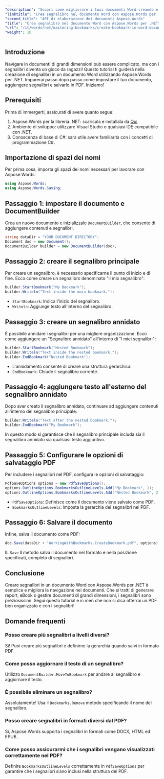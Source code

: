 ```yaml
---
"description": "Scopri come migliorare i tuoi documenti Word creando e gestendo segnalibri con Aspose.Words per .NET. Questa guida tutorial passo passo."
"linktitle": "Crea segnalibro nel documento Word con Aspose.Words per .NET"
"second_title": "API di elaborazione dei documenti Aspose.Words"
"title": "Crea segnalibro nel documento Word con Aspose.Words per .NET"
"url": "/it/words/net/mastering-bookmarks/create-bookmark-in-word-document/"
"weight": 10
---
```


## Introduzione

Navigare in documenti di grandi dimensioni può essere complicato, ma con i segnalibri diventa un gioco da ragazzi! Questo tutorial ti guiderà nella creazione di segnalibri in un documento Word utilizzando Aspose.Words per .NET. Imparerai passo dopo passo come impostare il tuo documento, aggiungere segnalibri e salvarlo in PDF. Iniziamo!

## Prerequisiti

Prima di immergerti, assicurati di avere quanto segue:

1. Aspose.Words per la libreria .NET: scaricala e installala da [Qui](https://releases.aspose.com/words/net/).
2. Ambiente di sviluppo: utilizzare Visual Studio o qualsiasi IDE compatibile con .NET.
3. Conoscenza di base di C#: sarà utile avere familiarità con i concetti di programmazione C#.

## Importazione di spazi dei nomi

Per prima cosa, importa gli spazi dei nomi necessari per lavorare con Aspose.Words:

```csharp
using Aspose.Words;
using Aspose.Words.Saving;
```

## Passaggio 1: impostare il documento e DocumentBuilder

Crea un nuovo documento e inizializzalo `DocumentBuilder`, che consente di aggiungere contenuti e segnalibri.

```csharp
string dataDir = "YOUR DOCUMENT DIRECTORY";
Document doc = new Document();
DocumentBuilder builder = new DocumentBuilder(doc);
```

## Passaggio 2: creare il segnalibro principale

Per creare un segnalibro, è necessario specificarne il punto di inizio e di fine. Ecco come creare un segnalibro denominato "Il mio segnalibro":

```csharp
builder.StartBookmark("My Bookmark");
builder.Writeln("Text inside the main bookmark.");
```
- `StartBookmark`: Indica l'inizio del segnalibro.
- `Writeln`: Aggiunge testo all'interno del segnalibro.

## Passaggio 3: creare un segnalibro annidato

È possibile annidare i segnalibri per una migliore organizzazione. Ecco come aggiungere un "Segnalibro annidato" all'interno di "I miei segnalibri":

```csharp
builder.StartBookmark("Nested Bookmark");
builder.Writeln("Text inside the nested bookmark.");
builder.EndBookmark("Nested Bookmark");
```
- L'annidamento consente di creare una struttura gerarchica. 
- `EndBookmark`: Chiude il segnalibro corrente.

## Passaggio 4: aggiungere testo all'esterno del segnalibro annidato

Dopo aver creato il segnalibro annidato, continuare ad aggiungere contenuti all'interno del segnalibro principale:

```csharp
builder.Writeln("Text after the nested bookmark.");
builder.EndBookmark("My Bookmark");
```
In questo modo si garantisce che il segnalibro principale includa sia il segnalibro annidato sia qualsiasi testo aggiuntivo.

## Passaggio 5: Configurare le opzioni di salvataggio PDF

Per includere i segnalibri nel PDF, configura le opzioni di salvataggio:

```csharp
PdfSaveOptions options = new PdfSaveOptions();
options.OutlineOptions.BookmarksOutlineLevels.Add("My Bookmark", 1);
options.OutlineOptions.BookmarksOutlineLevels.Add("Nested Bookmark", 2);
```
- `PdfSaveOptions`: Definisce come il documento viene salvato come PDF.
- `BookmarksOutlineLevels`: Imposta la gerarchia dei segnalibri nel PDF.

## Passaggio 6: Salvare il documento

Infine, salva il documento come PDF:

```csharp
doc.Save(dataDir + "WorkingWithBookmarks.CreateBookmark.pdf", options);
```
IL `Save` Il metodo salva il documento nel formato e nella posizione specificati, completo di segnalibri.

## Conclusione

Creare segnalibri in un documento Word con Aspose.Words per .NET è semplice e migliora la navigazione nei documenti. Che si tratti di generare report, eBook o gestire documenti di grandi dimensioni, i segnalibri sono preziosissimi. Segui questo tutorial e in men che non si dica otterrai un PDF ben organizzato e con i segnalibri!

## Domande frequenti

### Posso creare più segnalibri a livelli diversi?
Sì! Puoi creare più segnalibri e definirne la gerarchia quando salvi in formato PDF.

### Come posso aggiornare il testo di un segnalibro?
Utilizzo `DocumentBuilder.MoveToBookmark` per andare al segnalibro e aggiornare il testo.

### È possibile eliminare un segnalibro?
Assolutamente! Usa il `Bookmarks.Remove` metodo specificando il nome del segnalibro.

### Posso creare segnalibri in formati diversi dal PDF?
Sì, Aspose.Words supporta i segnalibri in formati come DOCX, HTML ed EPUB.

### Come posso assicurarmi che i segnalibri vengano visualizzati correttamente nel PDF?
Definire `BookmarksOutlineLevels` correttamente in `PdfSaveOptions` per garantire che i segnalibri siano inclusi nella struttura del PDF.